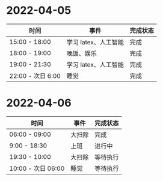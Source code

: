 # 2022-04-05

| 时间              | 事件                 | 完成状态 |
| ----------------- | -------------------- | -------- |
| 15:00 - 18:00     | 学习 latex、人工智能 | 完成     |
| 18:00 - 19:00     | 晚饭、娱乐           | 完成     |
| 19:00 - 21:30     | 学习 latex、人工智能 | 完成     |
| 22:00 - 次日 6:00 | 睡觉                 | 完成     |

# 2022-04-06

| 时间               | 事件   | 完成状态 |
| ------------------ | ------ | -------- |
| 06:00 - 09:00      | 大扫除 | 完成     |
| 9:00 - 18:30       | 上班   | 进行中   |
| 19:30 - 10:00      | 大扫除 | 等待执行 |
| 10:00 - 次日 06:00 | 睡觉   | 等待执行 |

